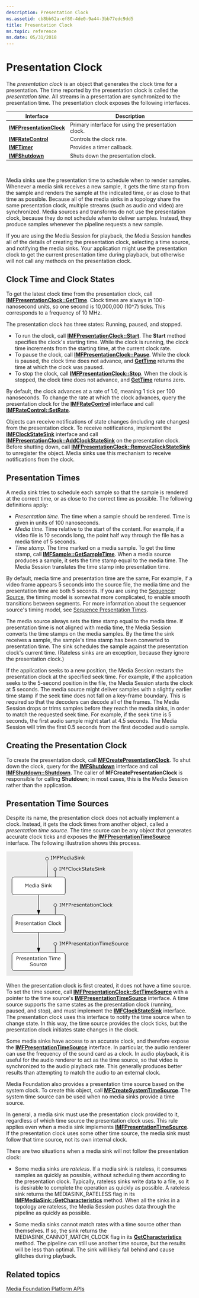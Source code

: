 ```yaml
---
description: Presentation Clock
ms.assetid: cb8bb62a-ef80-4de0-9a44-3bb77edc9dd5
title: Presentation Clock
ms.topic: reference
ms.date: 05/31/2018
---
```


# Presentation Clock

The *presentation clock* is an object that generates the clock time for a presentation. The time reported by the presentation clock is called the *presentation time*. All streams in a presentation are synchronized to the presentation time. The presentation clock exposes the following interfaces.



| Interface                                            | Description                                         |
|------------------------------------------------------|-----------------------------------------------------|
| [**IMFPresentationClock**](/windows/desktop/api/mfidl/nn-mfidl-imfpresentationclock) | Primary interface for using the presentation clock. |
| [**IMFRateControl**](/windows/desktop/api/mfidl/nn-mfidl-imfratecontrol)             | Controls the clock rate.                            |
| [**IMFTimer**](/windows/desktop/api/mfidl/nn-mfidl-imftimer)                         | Provides a timer callback.                          |
| [**IMFShutdown**](/windows/desktop/api/mfidl/nn-mfidl-imfshutdown)                   | Shuts down the presentation clock.                  |



 

Media sinks use the presentation time to schedule when to render samples. Whenever a media sink receives a new sample, it gets the time stamp from the sample and renders the sample at the indicated time, or as close to that time as possible. Because all of the media sinks in a topology share the same presentation clock, multiple streams (such as audio and video) are synchronized. Media sources and transforms do not use the presentation clock, because they do not schedule when to deliver samples. Instead, they produce samples whenever the pipeline requests a new sample.

If you are using the Media Session for playback, the Media Session handles all of the details of creating the presentation clock, selecting a time source, and notifying the media sinks. Your application might use the presentation clock to get the current presentation time during playback, but otherwise will not call any methods on the presentation clock.

## Clock Time and Clock States

To get the latest clock time from the presentation clock, call [**IMFPresentationClock::GetTime**](/windows/desktop/api/mfidl/nf-mfidl-imfpresentationclock-gettime). Clock times are always in 100-nanosecond units, so one second is 10,000,000 (10^7) ticks. This corresponds to a frequency of 10 MHz.

The presentation clock has three states: Running, paused, and stopped.

-   To run the clock, call [**IMFPresentationClock::Start**](/windows/desktop/api/mfidl/nf-mfidl-imfpresentationclock-start). The **Start** method specifies the clock's starting time. While the clock is running, the clock time increments from the starting time, at the current clock rate.
-   To pause the clock, call [**IMFPresentationClock::Pause**](/windows/desktop/api/mfidl/nf-mfidl-imfpresentationclock-pause). While the clock is paused, the clock time does not advance, and [**GetTime**](/windows/desktop/api/mfidl/nf-mfidl-imfpresentationclock-gettime) returns the time at which the clock was paused.
-   To stop the clock, call [**IMFPresentationClock::Stop**](/windows/desktop/api/mfidl/nf-mfidl-imfpresentationclock-stop). When the clock is stopped, the clock time does not advance, and [**GetTime**](/windows/desktop/api/mfidl/nf-mfidl-imfpresentationclock-gettime) returns zero.

By default, the clock advances at a rate of 1.0, meaning 1 tick per 100 nanoseconds. To change the rate at which the clock advances, query the presentation clock for the [**IMFRateControl**](/windows/desktop/api/mfidl/nn-mfidl-imfratecontrol) interface and call [**IMFRateControl::SetRate**](/windows/desktop/api/mfidl/nf-mfidl-imfratecontrol-setrate).

Objects can receive notifications of state changes (including rate changes) from the presentation clock. To receive notifications, implement the [**IMFClockStateSink**](/windows/desktop/api/mfidl/nn-mfidl-imfclockstatesink) interface and call [**IMFPresentationClock::AddClockStateSink**](/windows/desktop/api/mfidl/nf-mfidl-imfpresentationclock-addclockstatesink) on the presentation clock. Before shutting down, call [**IMFPresentationClock::RemoveClockStateSink**](/windows/desktop/api/mfidl/nf-mfidl-imfpresentationclock-removeclockstatesink) to unregister the object. Media sinks use this mechanism to receive notifications from the clock.

## Presentation Times

A media sink tries to schedule each sample so that the sample is rendered at the correct time, or as close to the correct time as possible. The following definitions apply:

-   *Presentation time.* The time when a sample should be rendered. Time is given in units of 100 nanoseconds.
-   *Media time.* Time relative to the start of the content. For example, if a video file is 10 seconds long, the point half way through the file has a media time of 5 seconds.
-   *Time stamp.* The time marked on a media sample. To get the time stamp, call [**IMFSample::GetSampleTime**](/windows/desktop/api/mfobjects/nf-mfobjects-imfsample-getsampletime). When a media source produces a sample, it sets the time stamp equal to the media time. The Media Session translates the time stamp into presentation time.

By default, media time and presentation time are the same, For example, if a video frame appears 5 seconds into the source file, the media time and the presentation time are both 5 seconds. If you are using the [Sequencer Source](sequencer-source.md), the timing model is somewhat more complicated, to enable smooth transitions between segments. For more information about the sequencer source's timing model, see [Sequence Presentation Times](sequence-presentation-times.md).

The media source always sets the time stamp equal to the media time. If presentation time is not aligned with media time, the Media Session converts the time stamps on the media samples. By the time the sink receives a sample, the sample's time stamp has been converted to presentation time. The sink schedules the sample against the presentation clock's current time. (Rateless sinks are an exception, because they ignore the presentation clock.)

If the application seeks to a new position, the Media Session restarts the presentation clock at the specified seek time. For example, if the application seeks to the 5-second position in the file, the Media Session starts the clock at 5 seconds. The media source might deliver samples with a slightly earlier time stamp if the seek time does not fall on a key-frame boundary. This is required so that the decoders can decode all of the frames. The Media Session drops or trims samples before they reach the media sinks, in order to match the requested seek time. For example, if the seek time is 5 seconds, the first audio sample might start at 4.5 seconds. The Media Session will trim the first 0.5 seconds from the first decoded audio sample.

## Creating the Presentation Clock

To create the presentation clock, call [**MFCreatePresentationClock**](/windows/desktop/api/mfidl/nf-mfidl-mfcreatepresentationclock). To shut down the clock, query for the [**IMFShutdown**](/windows/desktop/api/mfidl/nn-mfidl-imfshutdown) interface and call [**IMFShutdown::Shutdown**](/windows/desktop/api/mfidl/nf-mfidl-imfshutdown-shutdown). The caller of **MFCreatePresentationClock** is responsible for calling **Shutdown**; in most cases, this is the Media Session rather than the application.

## Presentation Time Sources

Despite its name, the presentation clock does not actually implement a clock. Instead, it gets the clock times from another object, called a *presentation time source*. The time source can be any object that generates accurate clock ticks and exposes the [**IMFPresentationTimeSource**](/windows/desktop/api/mfidl/nn-mfidl-imfpresentationtimesource) interface. The following illustration shows this process.

![diagram showing the relation between the presentation clock and the presentation time source](images/dedc255c-eb6d-49fc-8892-7b6076ed4488.gif)

When the presentation clock is first created, it does not have a time source. To set the time source, call [**IMFPresentationClock::SetTimeSource**](/windows/desktop/api/mfidl/nf-mfidl-imfpresentationclock-settimesource) with a pointer to the time source's [**IMFPresentationTimeSource**](/windows/desktop/api/mfidl/nn-mfidl-imfpresentationtimesource) interface. A time source supports the same states as the presentation clock (running, paused, and stop), and must implement the [**IMFClockStateSink**](/windows/desktop/api/mfidl/nn-mfidl-imfclockstatesink) interface. The presentation clock uses this interface to notify the time source when to change state. In this way, the time source provides the clock ticks, but the presentation clock initiates state changes in the clock.

Some media sinks have access to an accurate clock, and therefore expose the [**IMFPresentationTimeSource**](/windows/desktop/api/mfidl/nn-mfidl-imfpresentationtimesource) interface. In particular, the audio renderer can use the frequency of the sound card as a clock. In audio playback, it is useful for the audio renderer to act as the time source, so that video is synchronized to the audio playback rate. This generally produces better results than attempting to match the audio to an external clock.

Media Foundation also provides a presentation time source based on the system clock. To create this object, call [**MFCreateSystemTimeSource**](/windows/desktop/api/mfidl/nf-mfidl-mfcreatesystemtimesource). The system time source can be used when no media sinks provide a time source.

In general, a media sink must use the presentation clock provided to it, regardless of which time source the presentation clock uses. This rule applies even when a media sink implements [**IMFPresentationTimeSource**](/windows/desktop/api/mfidl/nn-mfidl-imfpresentationtimesource). If the presentation clock uses some other time source, the media sink must follow that time source, not its own internal clock.

There are two situations when a media sink will not follow the presentation clock:

-   Some media sinks are *rateless*. If a media sink is rateless, it consumes samples as quickly as possible, without scheduling them according to the presentation clock. Typically, rateless sinks write data to a file, so it is desirable to complete the operation as quickly as possible. A rateless sink returns the MEDIASINK\_RATELESS flag in its [**IMFMediaSink::GetCharacteristics**](/windows/desktop/api/mfidl/nf-mfidl-imfmediasink-getcharacteristics) method. When all the sinks in a topology are rateless, the Media Session pushes data through the pipeline as quickly as possible.

-   Some media sinks cannot match rates with a time source other than themselves. If so, the sink returns the MEDIASINK\_CANNOT\_MATCH\_CLOCK flag in its [**GetCharacteristics**](/windows/desktop/api/mfidl/nf-mfidl-imfmediasink-getcharacteristics) method. The pipeline can still use another time source, but the results will be less than optimal. The sink will likely fall behind and cause glitches during playback.

## Related topics

<dl> <dt>

[Media Foundation Platform APIs](media-foundation-platform-apis.md)
</dt> </dl>

 

 



